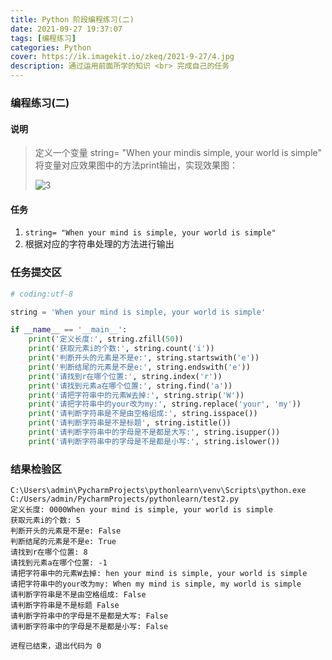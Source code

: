 ```yaml
---
title: Python 阶段编程练习(二)
date: 2021-09-27 19:37:07
tags: [编程练习]
categories: Python
cover: https://ik.imagekit.io/zkeq/2021-9-27/4.jpg
description: 通过运用前面所学的知识 <br> 完成自己的任务
---
```


###  编程练习(二)

#### 说明

> 定义一个变量 string= "When your mindis simple, your world is simple" 将变量对应效果图中的方法print输出，实现效果图：
>
> ![3](https://ik.imagekit.io/zkeq/2021-9-27/3.jpg)

#### 任务

1. `string= "When your mind is simple, your world is simple"`
2. 根据对应的字符串处理的方法进行输出

### 任务提交区

```python
# coding:utf-8

string = 'When your mind is simple, your world is simple'

if __name__ == '__main__':
    print('定义长度:', string.zfill(50))
    print('获取元素i的个数:', string.count('i'))
    print('判断开头的元素是不是e:', string.startswith('e'))
    print('判断结尾的元素是不是e:', string.endswith('e'))
    print('请找到r在哪个位置:', string.index('r'))
    print('请找到元素a在哪个位置:', string.find('a'))
    print('请把字符串中的元素W去掉:', string.strip('W'))
    print('请把字符串中的your改为my:', string.replace('your', 'my'))
    print('请判断字符串是不是由空格组成:', string.isspace())
    print('请判断字符串是不是标题', string.istitle())
    print('请判断字符串中的字母是不是都是大写:', string.isupper())
    print('请判断字符串中的字母是不是都是小写:', string.islower())

```

### 结果检验区

```Cmd
C:\Users\admin\PycharmProjects\pythonlearn\venv\Scripts\python.exe C:/Users/admin/PycharmProjects/pythonlearn/test2.py
定义长度: 0000When your mind is simple, your world is simple
获取元素i的个数: 5
判断开头的元素是不是e: False
判断结尾的元素是不是e: True
请找到r在哪个位置: 8
请找到元素a在哪个位置: -1
请把字符串中的元素W去掉: hen your mind is simple, your world is simple
请把字符串中的your改为my: When my mind is simple, my world is simple
请判断字符串是不是由空格组成: False
请判断字符串是不是标题 False
请判断字符串中的字母是不是都是大写: False
请判断字符串中的字母是不是都是小写: False

进程已结束，退出代码为 0

```

